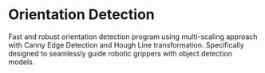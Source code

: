 # Orientation Detection
Fast and robust orientation detection program using multi-scaling approach with Canny Edge Detection and Hough Line transformation. Specifically designed to seamlessly guide robotic grippers with object detection models.

